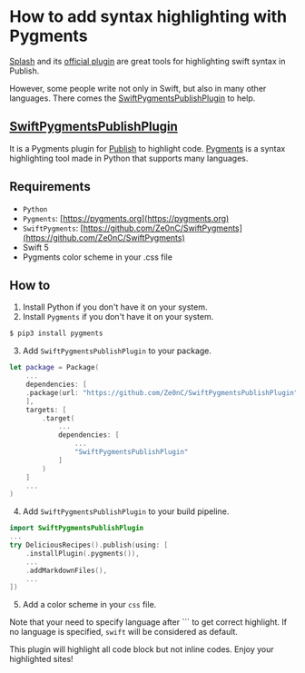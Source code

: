 # How to add syntax highlighting with Pygments
[Splash](https://github.com/JohnSundell/Splash) and its [official plugin](https://github.com/JohnSundell/SplashPublishPlugin) are great tools for highlighting swift syntax in Publish. 

However, some people write not only in Swift, but also in many other languages. There comes the [SwiftPygmentsPublishPlugin](https://github.com/Ze0nC/SwiftPygmentsPublishPlugin) to help. 

## [SwiftPygmentsPublishPlugin](https://github.com/Ze0nC/SwiftPygmentsPublishPlugin)

It is a Pygments plugin for [Publish](https://github.com/johnsundell/publish) to highlight code. 
[Pygments](https://pygments.org) is a syntax highlighting tool made in Python that supports many languages. 

## Requirements
- `Python`
- `Pygments`: [https://pygments.org](https://pygments.org)
- `SwiftPygments`: [https://github.com/Ze0nC/SwiftPygments](https://github.com/Ze0nC/SwiftPygments)
- Swift 5
- Pygments color scheme in your .css file

## How to 
1. Install Python if you don't have it on your system.
2. Install `Pygments` if you don't have it on your system. 
``` zsh
$ pip3 install pygments
```
3. Add `SwiftPygmentsPublishPlugin` to your package. 

```swift
let package = Package(
    ...
    dependencies: [
    .package(url: "https://github.com/Ze0nC/SwiftPygmentsPublishPlugin", .branch("master"))
    ],
    targets: [
        .target(
            ...
            dependencies: [
                ...
                "SwiftPygmentsPublishPlugin"
            ]
        )
    ]
    ...
)
```

4. Add `SwiftPygmentsPublishPlugin` to your build pipeline.
```swift
import SwiftPygmentsPublishPlugin
...
try DeliciousRecipes().publish(using: [
    .installPlugin(.pygments()),
    ...
    .addMarkdownFiles(),
    ...
])
```
5. Add a color scheme in your `css` file. 

Note that your need to specify language after ``` to get correct highlight. If no language is specified, `swift` will be considered as default. 


This plugin will highlight all code block but not inline codes.
Enjoy your highlighted sites!


